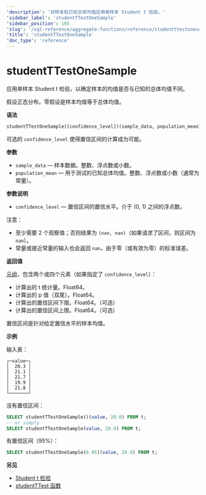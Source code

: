 ```yaml
---
'description': '对样本和已知总体均值应用单样本 Student t 检验。'
'sidebar_label': 'studentTTestOneSample'
'sidebar_position': 195
'slug': '/sql-reference/aggregate-functions/reference/studentttestonesample'
'title': 'studentTTestOneSample'
'doc_type': 'reference'
---
```



# studentTTestOneSample

应用单样本 Student t 检验，以确定样本的均值是否与已知的总体均值不同。

假设正态分布。零假设是样本均值等于总体均值。

**语法**

```sql
studentTTestOneSample([confidence_level])(sample_data, population_mean)
```

可选的 `confidence_level` 使得置信区间的计算成为可能。

**参数**

- `sample_data` — 样本数据。整数、浮点数或小数。
- `population_mean` — 用于测试的已知总体均值。整数、浮点数或小数（通常为常量）。

**参数说明**

- `confidence_level` — 置信区间的置信水平。介于 (0, 1) 之间的浮点数。

注意：
- 至少需要 2 个观察值；否则结果为 `(nan, nan)`（如果请求了区间，则区间为 `nan`）。
- 常量或接近常量的输入也会返回 `nan`，由于零（或有效为零）的标准误差。

**返回值**

[元组](../../../sql-reference/data-types/tuple.md)，包含两个或四个元素（如果指定了 `confidence_level`）：

- 计算出的 t 统计量。Float64。
- 计算出的 p 值（双尾）。Float64。
- 计算出的置信区间下限。Float64。（可选）
- 计算出的置信区间上限。Float64。（可选）

置信区间是针对给定置信水平的样本均值。

**示例**

输入表：

```text
┌─value─┐
│  20.3 │
│  21.1 │
│  21.7 │
│  19.9 │
│  21.8 │
└───────┘
```

没有置信区间：

```sql
SELECT studentTTestOneSample()(value, 20.0) FROM t;
-- or simply
SELECT studentTTestOneSample(value, 20.0) FROM t;
```

有置信区间（95%）：

```sql
SELECT studentTTestOneSample(0.95)(value, 20.0) FROM t;
```

**另见**

- [Student t 检验](https://en.wikipedia.org/wiki/Student%27s_t-test)
- [studentTTest 函数](/sql-reference/aggregate-functions/reference/studentttest)

